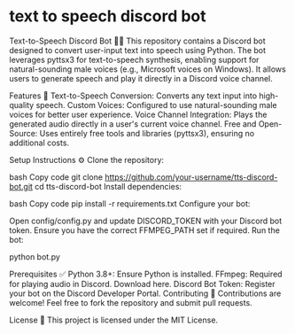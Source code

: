 # text to speech discord bot

Text-to-Speech Discord Bot 🎤🤖
This repository contains a Discord bot designed to convert user-input text into speech using Python. The bot leverages pyttsx3 for text-to-speech synthesis, enabling support for natural-sounding male voices (e.g., Microsoft voices on Windows). It allows users to generate speech and play it directly in a Discord voice channel.

Features 🚀
Text-to-Speech Conversion: Converts any text input into high-quality speech.
Custom Voices: Configured to use natural-sounding male voices for better user experience.
Voice Channel Integration: Plays the generated audio directly in a user's current voice channel.
Free and Open-Source: Uses entirely free tools and libraries (pyttsx3), ensuring no additional costs.

Setup Instructions ⚙️
Clone the repository:

bash
Copy code
git clone https://github.com/your-username/tts-discord-bot.git
cd tts-discord-bot
Install dependencies:

bash
Copy code
pip install -r requirements.txt
Configure your bot:

Open config/config.py and update DISCORD_TOKEN with your Discord bot token.
Ensure you have the correct FFMPEG_PATH set if required.
Run the bot:

python bot.py

Prerequisites ✅
Python 3.8+: Ensure Python is installed.
FFmpeg: Required for playing audio in Discord. Download here.
Discord Bot Token: Register your bot on the Discord Developer Portal.
Contributing 🤝
Contributions are welcome! Feel free to fork the repository and submit pull requests.

License 📜
This project is licensed under the MIT License.
